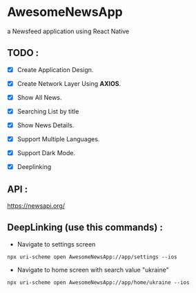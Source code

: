 # AwesomeNewsApp
a Newsfeed application using React Native

## TODO :
- [X] Create Application Design.
- [X] Create Network Layer Using **AXIOS**.
- [X] Show All News.
- [X] Searching List by title
- [X] Show News Details.
- [X] Support Multiple Languages.
- [X] Support Dark Mode.
- [X] Deeplinking


## API : 
https://newsapi.org/

## DeepLinking (use this commands) :
- Navigate to settings screen
```
npx uri-scheme open AwesomeNewsApp://app/settings --ios
```
- Navigate to home screen with search value "ukraine"
```
npx uri-scheme open AwesomeNewsApp://app/home/ukraine --ios
```




